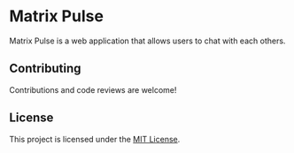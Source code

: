 # Matrix Pulse

Matrix Pulse is a web application that allows users to chat with each others.

## Contributing

Contributions and code reviews are welcome! 

## License

This project is licensed under the [MIT License](LICENSE).
